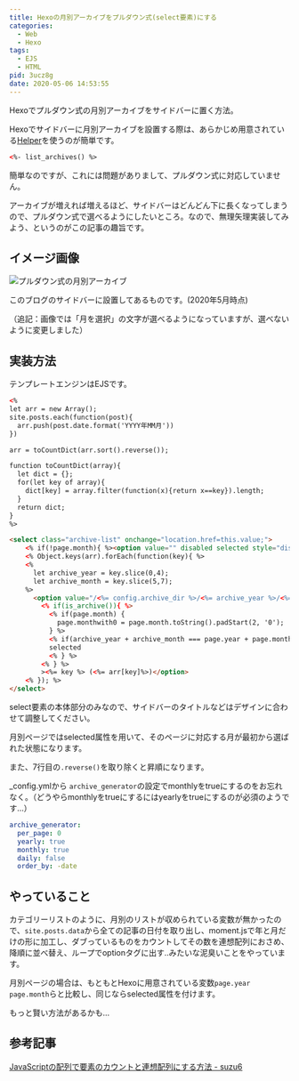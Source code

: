 ```yaml
---
title: Hexoの月別アーカイブをプルダウン式(select要素)にする
categories:
  - Web
  - Hexo
tags:
  - EJS
  - HTML
pid: 3ucz8g
date: 2020-05-06 14:53:55
---
```


Hexoでプルダウン式の月別アーカイブをサイドバーに置く方法。

Hexoでサイドバーに月別アーカイブを設置する際は、あらかじめ用意されている[Helper](https://hexo.io/docs/helpers)を使うのが簡単です。

```html
<%- list_archives() %>
```

簡単なのですが、これには問題がありまして、プルダウン式に対応していません。

アーカイブが増えれば増えるほど、サイドバーはどんどん下に長くなってしまうので、プルダウン式で選べるようにしたいところ。なので、無理矢理実装してみよう、というのがこの記事の趣旨です。


## イメージ画像

![プルダウン式の月別アーカイブ](1.png)

このブログのサイドバーに設置してあるものです。(2020年5月時点)

（追記：画像では「月を選択」の文字が選べるようになっていますが、選べないように変更しました）

## 実装方法

テンプレートエンジンはEJSです。

```html
<%
let arr = new Array();
site.posts.each(function(post){
  arr.push(post.date.format('YYYY年MM月'))
})

arr = toCountDict(arr.sort().reverse());

function toCountDict(array){
  let dict = {};
  for(let key of array){
    dict[key] = array.filter(function(x){return x==key}).length;
  }
  return dict;
}
%>

<select class="archive-list" onchange="location.href=this.value;">
    <% if(!page.month){ %><option value="" disabled selected style="display:none">月を選択</option><% } %>
    <% Object.keys(arr).forEach(function(key){ %>
    <%
      let archive_year = key.slice(0,4);
      let archive_month = key.slice(5,7);
    %>
      <option value="/<%= config.archive_dir %>/<%= archive_year %>/<%= archive_month %>/"
        <% if(is_archive()){ %>
          <% if(page.month) {
            page.monthwith0 = page.month.toString().padStart(2, '0');
          } %>
          <% if(archive_year + archive_month === page.year + page.monthwith0){ %>
          selected
          <% } %>
        <% } %>
        ><%= key %> (<%= arr[key]%>)</option>
    <% }); %>
</select>
```

select要素の本体部分のみなので、サイドバーのタイトルなどはデザインに合わせて調整してください。

月別ページではselected属性を用いて、そのページに対応する月が最初から選ばれた状態になります。

また、7行目の`.reverse()`を取り除くと昇順になります。

\_config.ymlから `archive_generator`の設定でmonthlyをtrueにするのをお忘れなく。（どうやらmonthlyをtrueにするにはyearlyをtrueにするのが必須のようです...）

```yml
archive_generator:
  per_page: 0
  yearly: true
  monthly: true
  daily: false
  order_by: -date
```


## やっていること

カテゴリーリストのように、月別のリストが収められている変数が無かったので、`site.posts.data`から全ての記事の日付を取り出し、moment.jsで年と月だけの形に加工し、ダブっているものをカウントしてその数を連想配列におさめ、降順に並べ替え、ループでoptionタグに出す..みたいな泥臭いことをやっています。

月別ページの場合は、もともとHexoに用意されている変数`page.year` `page.month`らと比較し、同じならselected属性を付けます。

もっと賢い方法があるかも...

## 参考記事

<a href="https://www.suzu6.net/posts/96-js-count-element/" class="card-link">JavaScriptの配列で要素のカウントと連想配列にする方法 - suzu6</a>
